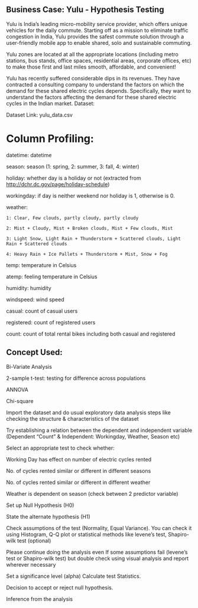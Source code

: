 ## Business Case: Yulu - Hypothesis Testing
Yulu is India’s leading micro-mobility service provider, which offers unique vehicles for the daily commute. Starting off as a mission to eliminate traffic congestion in India, Yulu provides the safest commute solution through a user-friendly mobile app to enable shared, solo and sustainable commuting.

Yulu zones are located at all the appropriate locations (including metro stations, bus stands, office spaces, residential areas, corporate offices, etc) to make those first and last miles smooth, affordable, and convenient!

Yulu has recently suffered considerable dips in its revenues. They have contracted a consulting company to understand the factors on which the demand for these shared electric cycles depends. Specifically, they want to understand the factors affecting the demand for these shared electric cycles in the Indian market.
Dataset:

Dataset Link: yulu_data.csv

# Column Profiling:

datetime: datetime

season: season (1: spring, 2: summer, 3: fall, 4: winter)

holiday: whether day is a holiday or not (extracted from http://dchr.dc.gov/page/holiday-schedule)

workingday: if day is neither weekend nor holiday is 1, otherwise is 0.

weather:

    1: Clear, Few clouds, partly cloudy, partly cloudy
    
    2: Mist + Cloudy, Mist + Broken clouds, Mist + Few clouds, Mist
    
    3: Light Snow, Light Rain + Thunderstorm + Scattered clouds, Light Rain + Scattered clouds
    
    4: Heavy Rain + Ice Pallets + Thunderstorm + Mist, Snow + Fog

temp: temperature in Celsius

atemp: feeling temperature in Celsius

humidity: humidity

windspeed: wind speed

casual: count of casual users

registered: count of registered users

count: count of total rental bikes including both casual and registered

## Concept Used:

Bi-Variate Analysis

2-sample t-test: testing for difference across populations

ANNOVA

Chi-square

Import the dataset and do usual exploratory data analysis steps like checking the structure & characteristics of the dataset

Try establishing a relation between the dependent and independent variable (Dependent “Count” & Independent: Workingday, Weather, Season etc)

Select an appropriate test to check whether:

Working Day has effect on number of electric cycles rented

No. of cycles rented similar or different in different seasons

No. of cycles rented similar or different in different weather

Weather is dependent on season (check between 2 predictor variable)

Set up Null Hypothesis (H0)

State the alternate hypothesis (H1)

Check assumptions of the test (Normality, Equal Variance). You can check it using Histogram, Q-Q plot or statistical methods like levene’s test, Shapiro-wilk test (optional)

Please continue doing the analysis even If some assumptions fail (levene’s test or Shapiro-wilk test) but double check using visual analysis and report wherever necessary

Set a significance level (alpha)
Calculate test Statistics.

Decision to accept or reject null hypothesis.

Inference from the analysis
